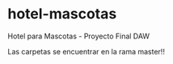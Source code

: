 # hotel-mascotas
Hotel para Mascotas - Proyecto Final DAW

Las carpetas se encuentrar en la rama master!!
